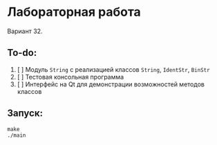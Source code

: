 # Лабораторная работа
Вариант 32.
## To-do:
1. [ ] Модуль `String` с реализацией классов `String`, `IdentStr`, `BinStr`
2. [ ] Тестовая консольная программа
3. [ ] Интерфейс на Qt для демонстрации возможностей методов классов
## Запуск:
```
make
./main
```
